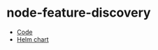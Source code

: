 # node-feature-discovery

* [Code](https://github.com/kubernetes-sigs/node-feature-discovery)
* [Helm chart](https://github.com/kubernetes-sigs/node-feature-discovery/blob/master/deployment/helm/node-feature-discovery)
